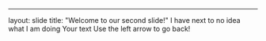 ---
layout: slide
title: "Welcome to our second slide!"
I have next to no idea what I am doing
Your text
Use the left arrow to go back!
